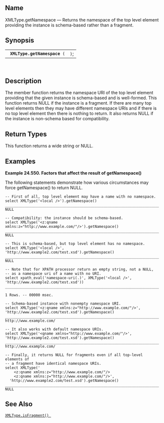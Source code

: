 <div>

<div>

</div>

<div>

## Name

XMLType.getNamespace — Returns the namespace of the top level element
providing the instance is schema-based rather than a fragment.

</div>

<div>

## Synopsis

<div>

|                                   |      |
|-----------------------------------|------|
| ` `**`XMLType.getNamespace`**` (` | `)`; |

<div>

 

</div>

</div>

</div>

<div>

## Description

The member function returns the namespace URI of the top level element
providing that the given instance is schema-based and is well-formed.
This function returns NULL if the instance is a fragment. If there are
many top level elements then they may have different namespace URIs and
if there is no top level element then there is nothing to return. It
also returns NULL if the instance is non-schema based for compatibility.

</div>

<div>

## Return Types

This function returns a wide string or NULL.

</div>

<div>

## Examples

<div>

**Example 24.550. Factors that affect the result of getNamespace()**

<div>

The following statements demonstrate how various circumstances may force
getNamespace() to return NULL.

``` screen
-- First of all, top level element may have a name with no namespace.
select XMLType('<local />').getNamespace()
_______________________________________________________________________________
NULL

-- Compatibility: the instance should be schema-based.
select XMLType('<z:qname xmlns:z="http://www.example.com/"/>').getNamespace()
_______________________________________________________________________________
NULL

-- This is schema-based, but top level element has no namespace.
select XMLType('<local />', 'http://www.example2.com/test.xsd').getNamespace()
_______________________________________________________________________________
NULL

-- Note that for XPATH processor return an empty string, not a NULL,
-- as a namespace uri of a name with no URI.
select xpath_eval('namespace-uri(.)', XMLType('<local />', 'http://www.example2.com/test.xsd'))
_______________________________________________________________________________

1 Rows. -- 00000 msec.

-- Schema-based instance with nonempty namespace URI.
select XMLType('<z:qname xmlns:z="http://www.example.com/"/>', 'http://www.example2.com/test.xsd').getNamespace()
_______________________________________________________________________________
http://www.example.com/

-- It also works with default namespace URIs.
select XMLType('<qname xmlns="http://www.example.com/"/>', 'http://www.example2.com/test.xsd').getNamespace()
_______________________________________________________________________________
http://www.example.com/

-- Finally, it returns NULL for fragments even if all top-level elements of
-- a fragment have identical namespace URIs.
select XMLType('
    <z:qname xmlns:z="http://www.example.com/"/>
    <z:qname xmlns:z="http://www.example.com/"/>',
  'http://www.example2.com/test.xsd').getNamespace()
_______________________________________________________________________________
NULL
```

</div>

</div>

  

</div>

<div>

## See Also

<a href="fn_xmltype.isfragment.html" class="link"
title="XMLType.isFragment"><code
class="function">XMLType.isFragment() </code></a>

</div>

</div>
